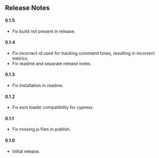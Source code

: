 ## Release Notes

#### 0.1.5

- Fix build not present in release. 

#### 0.1.4

- Fix incorrect id used for tracking command times, resulting in incorrect metrics.
- Fix readme and separate release notes.

#### 0.1.3

- Fix installation in readme.

#### 0.1.2

- Fix esm loader compatibility for cypress.

#### 0.1.1

- Fix missing js files in publish.

#### 0.1.0

- Initial release.
